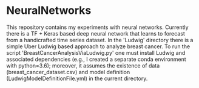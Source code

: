 # NeuralNetworks

This repository contains my experiments with neural networks. Currently there is a TF + Keras based deep neural network that learns to forecast from a handicrafted time series dataset. In the 'Ludwig' directory there is a simple Uber Ludwig based approach to analyze breast cancer. To run the script 'BreastCancerAnalysisViaLudwig.py' one must install Ludwig and associated dependencies (e.g., I created a separate conda environment with python=3.6); moreover, it assumes the existence of data (breast_cancer_dataset.csv) and model definition (LudwigModelDefinitionFile.yml) in the current directory.